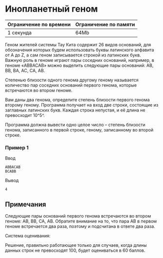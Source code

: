 # Инопланетный геном

| Ограничение по времени |  Ограничение по памяти|
|--|--|
| 1 секунда | 64Mb |

Геном жителей системы Тау Кита содержит 26 видов оснований, для обозначения которых будем использовать буквы латинского алфавита от A до Z, а сам геном записывается строкой из латинских букв. Важную роль в геноме играют пары соседних оснований, например, в геноме «ABBACAB» можно выделить следующие пары оснований: AB, BB, BA, AC, CA, AB.

Степенью близости одного генома другому геному называется количество пар соседних оснований первого генома, которые встречаются во втором геноме.

Вам даны два генома, определите степень близости первого генома второму геному. Программа получает на вход две строки, состоящие из заглавных латинских букв. Каждая строка непустая, и её длина не превосходит  10^5^.

Программа должна вывести одно целое число – степень близости генома, записанного в первой строке, геному, записанному во второй строке.

### Пример 1

Ввод

    ABBACAB
    BCABB

Вывод

    4

## Примечания

Следующие пары оснований первого генома встречаются во втором геноме: AB, BB, CA, AB. Обратите внимание на то, что пара AB в первом геноме встречается два раза, поэтому и подсчитана в ответе два раза.

Система оценивания:

Решение, правильно работающее только для случаев, когда длины данных строк не превосходят 100, будет оцениваться в 60 баллов.